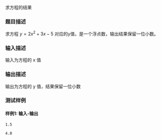 求方程的结果

### 题目描述

求方程 $y=2x^2+3x-5$ 对应的y值，是一个浮点数，输出结果保留一位小数。

### 输入描述

输入为方程的 x 值

### 输出描述

输出为方程的 y 值，结果保留一位小数

### 测试样例

#### 样例1: 输入-输出

```
1.5
```

```
4.0
```

